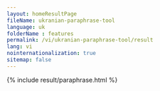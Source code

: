 ```yaml
---
layout: homeResultPage
fileName: ukranian-paraphrase-tool
language: uk
folderName : features
permalink: /vi/ukranian-paraphrase-tool/result
lang: vi
nointernationalization: true
sitemap: false
---
```

{% include result/paraphrase.html %}

<script src="/js/result/paraprashing.js" data-foldername="{{page.folderName}}" data-lang="{{page.lang}}"></script>
